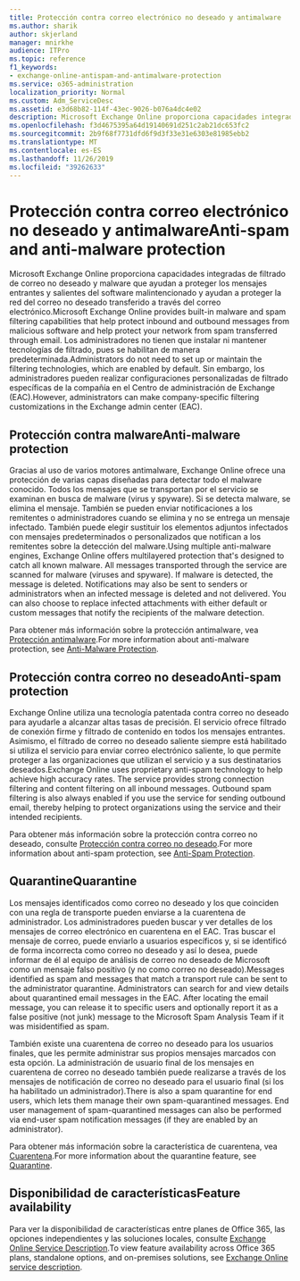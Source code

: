 ```yaml
---
title: Protección contra correo electrónico no deseado y antimalware
ms.author: sharik
author: skjerland
manager: mnirkhe
audience: ITPro
ms.topic: reference
f1_keywords:
- exchange-online-antispam-and-antimalware-protection
ms.service: o365-administration
localization_priority: Normal
ms.custom: Adm_ServiceDesc
ms.assetid: e3d68b82-114f-43ec-9026-b076a4dc4e02
description: Microsoft Exchange Online proporciona capacidades integradas de filtrado de correo no deseado y malware que ayudan a proteger los mensajes entrantes y salientes del software malintencionado y ayudan a proteger la red del correo no deseado transferido a través del correo electrónico. Los administradores no tienen que instalar ni mantener tecnologías de filtrado, pues se habilitan de manera predeterminada. Sin embargo, los administradores pueden realizar configuraciones personalizadas de filtrado específicas de la compañía en el Centro de administración de Exchange (EAC).
ms.openlocfilehash: f3d4675395a64d19140691d251c2ab21dc653fc2
ms.sourcegitcommit: 2b9f68f7731dfd6f9d3f33e31e6303e81985ebb2
ms.translationtype: MT
ms.contentlocale: es-ES
ms.lasthandoff: 11/26/2019
ms.locfileid: "39262633"
---
```

# <a name="anti-spam-and-anti-malware-protection"></a><span data-ttu-id="022cb-105">Protección contra correo electrónico no deseado y antimalware</span><span class="sxs-lookup"><span data-stu-id="022cb-105">Anti-spam and anti-malware protection</span></span>

<span data-ttu-id="022cb-106">Microsoft Exchange Online proporciona capacidades integradas de filtrado de correo no deseado y malware que ayudan a proteger los mensajes entrantes y salientes del software malintencionado y ayudan a proteger la red del correo no deseado transferido a través del correo electrónico.</span><span class="sxs-lookup"><span data-stu-id="022cb-106">Microsoft Exchange Online provides built-in malware and spam filtering capabilities that help protect inbound and outbound messages from malicious software and help protect your network from spam transferred through email.</span></span> <span data-ttu-id="022cb-107">Los administradores no tienen que instalar ni mantener tecnologías de filtrado, pues se habilitan de manera predeterminada.</span><span class="sxs-lookup"><span data-stu-id="022cb-107">Administrators do not need to set up or maintain the filtering technologies, which are enabled by default.</span></span> <span data-ttu-id="022cb-108">Sin embargo, los administradores pueden realizar configuraciones personalizadas de filtrado específicas de la compañía en el Centro de administración de Exchange (EAC).</span><span class="sxs-lookup"><span data-stu-id="022cb-108">However, administrators can make company-specific filtering customizations in the Exchange admin center (EAC).</span></span>
  
## <a name="anti-malware-protection"></a><span data-ttu-id="022cb-109">Protección contra malware</span><span class="sxs-lookup"><span data-stu-id="022cb-109">Anti-malware protection</span></span>

<span data-ttu-id="022cb-p103">Gracias al uso de varios motores antimalware, Exchange Online ofrece una protección de varias capas diseñadas para detectar todo el malware conocido. Todos los mensajes que se transportan por el servicio se examinan en busca de malware (virus y spyware). Si se detecta malware, se elimina el mensaje. También se pueden enviar notificaciones a los remitentes o administradores cuando se elimina y no se entrega un mensaje infectado. También puede elegir sustituir los elementos adjuntos infectados con mensajes predeterminados o personalizados que notifican a los remitentes sobre la detección del malware.</span><span class="sxs-lookup"><span data-stu-id="022cb-p103">Using multiple anti-malware engines, Exchange Online offers multilayered protection that's designed to catch all known malware. All messages transported through the service are scanned for malware (viruses and spyware). If malware is detected, the message is deleted. Notifications may also be sent to senders or administrators when an infected message is deleted and not delivered. You can also choose to replace infected attachments with either default or custom messages that notify the recipients of the malware detection.</span></span>
  
<span data-ttu-id="022cb-115">Para obtener más información sobre la protección antimalware, vea [Protección antimalware](https://go.microsoft.com/fwlink/p/?LinkId=271753).</span><span class="sxs-lookup"><span data-stu-id="022cb-115">For more information about anti-malware protection, see [Anti-Malware Protection](https://go.microsoft.com/fwlink/p/?LinkId=271753).</span></span>
  
## <a name="anti-spam-protection"></a><span data-ttu-id="022cb-116">Protección contra correo no deseado</span><span class="sxs-lookup"><span data-stu-id="022cb-116">Anti-spam protection</span></span>

<span data-ttu-id="022cb-p104">Exchange Online utiliza una tecnología patentada contra correo no deseado para ayudarle a alcanzar altas tasas de precisión. El servicio ofrece filtrado de conexión firme y filtrado de contenido en todos los mensajes entrantes. Asimismo, el filtrado de correo no deseado saliente siempre está habilitado si utiliza el servicio para enviar correo electrónico saliente, lo que permite proteger a las organizaciones que utilizan el servicio y a sus destinatarios deseados.</span><span class="sxs-lookup"><span data-stu-id="022cb-p104">Exchange Online uses proprietary anti-spam technology to help achieve high accuracy rates. The service provides strong connection filtering and content filtering on all inbound messages. Outbound spam filtering is also always enabled if you use the service for sending outbound email, thereby helping to protect organizations using the service and their intended recipients.</span></span>
  
<span data-ttu-id="022cb-120">Para obtener más información sobre la protección contra correo no deseado, consulte [Protección contra correo no deseado](https://support.office.com/en-us/article/Office-365-Email-Anti-Spam-Protection-6a601501-a6a8-4559-b2e7-56b59c96a586?ui=en-US&amp;rs=en-US&amp;ad=US).</span><span class="sxs-lookup"><span data-stu-id="022cb-120">For more information about anti-spam protection, see [Anti-Spam Protection](https://support.office.com/en-us/article/Office-365-Email-Anti-Spam-Protection-6a601501-a6a8-4559-b2e7-56b59c96a586?ui=en-US&amp;rs=en-US&amp;ad=US).</span></span>
  
## <a name="quarantine"></a><span data-ttu-id="022cb-121">Quarantine</span><span class="sxs-lookup"><span data-stu-id="022cb-121">Quarantine</span></span>

<span data-ttu-id="022cb-p105">Los mensajes identificados como correo no deseado y los que coinciden con una regla de transporte pueden enviarse a la cuarentena de administrador. Los administradores pueden buscar y ver detalles de los mensajes de correo electrónico en cuarentena en el EAC. Tras buscar el mensaje de correo, puede enviarlo a usuarios específicos y, si se identificó de forma incorrecta como correo no deseado y así lo desea, puede informar de él al equipo de análisis de correo no deseado de Microsoft como un mensaje falso positivo (y no como correo no deseado).</span><span class="sxs-lookup"><span data-stu-id="022cb-p105">Messages identified as spam and messages that match a transport rule can be sent to the administrator quarantine. Administrators can search for and view details about quarantined email messages in the EAC. After locating the email message, you can release it to specific users and optionally report it as a false positive (not junk) message to the Microsoft Spam Analysis Team if it was misidentified as spam.</span></span>
  
<span data-ttu-id="022cb-p106">También existe una cuarentena de correo no deseado para los usuarios finales, que les permite administrar sus propios mensajes marcados con esta opción. La administración de usuario final de los mensajes en cuarentena de correo no deseado también puede realizarse a través de los mensajes de notificación de correo no deseado para el usuario final (si los ha habilitado un administrador).</span><span class="sxs-lookup"><span data-stu-id="022cb-p106">There is also a spam quarantine for end users, which lets them manage their own spam-quarantined messages. End user management of spam-quarantined messages can also be performed via end-user spam notification messages (if they are enabled by an administrator).</span></span>
  
<span data-ttu-id="022cb-127">Para obtener más información sobre la característica de cuarentena, vea [Cuarentena](https://go.microsoft.com/fwlink/p/?LinkId=271755).</span><span class="sxs-lookup"><span data-stu-id="022cb-127">For more information about the quarantine feature, see [Quarantine](https://go.microsoft.com/fwlink/p/?LinkId=271755).</span></span>
  
## <a name="feature-availability"></a><span data-ttu-id="022cb-128">Disponibilidad de características</span><span class="sxs-lookup"><span data-stu-id="022cb-128">Feature availability</span></span>

<span data-ttu-id="022cb-129">Para ver la disponibilidad de características entre planes de Office 365, las opciones independientes y las soluciones locales, consulte [Exchange Online Service Description](exchange-online-service-description.md).</span><span class="sxs-lookup"><span data-stu-id="022cb-129">To view feature availability across Office 365 plans, standalone options, and on-premises solutions, see [Exchange Online service description](exchange-online-service-description.md).</span></span>
  

